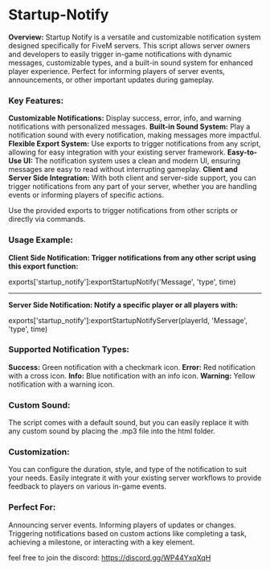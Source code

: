 # Startup-Notify

**Overview:** Startup Notify is a versatile and customizable notification system designed specifically for FiveM servers. This script allows server owners and developers to easily trigger in-game notifications with dynamic messages, customizable types, and a built-in sound system for enhanced player experience. Perfect for informing players of server events, announcements, or other important updates during gameplay.

### **Key Features:**

**Customizable Notifications:** Display success, error, info, and warning notifications with personalized messages.
**Built-in Sound System:** Play a notification sound with every notification, making messages more impactful.
**Flexible Export System:** Use exports to trigger notifications from any script, allowing for easy integration with your existing server framework.
**Easy-to-Use UI:** The notification system uses a clean and modern UI, ensuring messages are easy to read without interrupting gameplay.
**Client and Server Side Integration:** With both client and server-side support, you can trigger notifications from any part of your server, whether you are handling events or informing players of specific actions.

Use the provided exports to trigger notifications from other scripts or directly via commands.

### **Usage Example:**

**Client Side Notification: Trigger notifications from any other script using this export function:**

exports['startup_notify']:exportStartupNotify('Message', 'type', time)

---

**Server Side Notification: Notify a specific player or all players with:**

exports['startup_notify']:exportStartupNotifyServer(playerId, 'Message', 'type', time)


### **Supported Notification Types:**

**Success:** Green notification with a checkmark icon.
**Error:** Red notification with a cross icon.
**Info:** Blue notification with an info icon.
**Warning:** Yellow notification with a warning icon.

### **Custom Sound:**
The script comes with a default sound, but you can easily replace it with any custom sound by placing the .mp3 file into the html folder.

### **Customization:**
You can configure the duration, style, and type of the notification to suit your needs. Easily integrate it with your existing server workflows to provide feedback to players on various in-game events.

### **Perfect For:**

Announcing server events.
Informing players of updates or changes.
Triggering notifications based on custom actions like completing a task, achieving a milestone, or interacting with a key element.

feel free to join the discord: https://discord.gg/WP44YxqXqH
